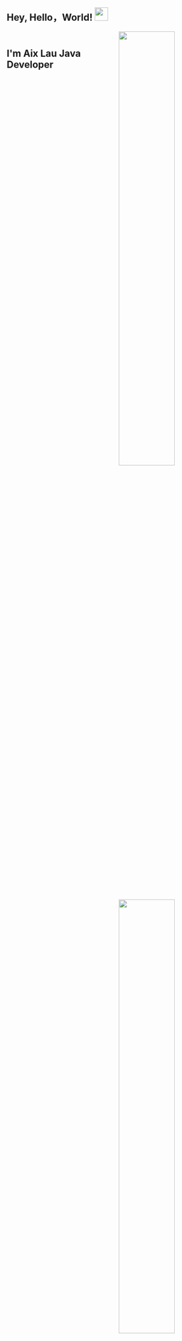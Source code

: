 ## Hey, Hello，World! <img src="https://user-images.githubusercontent.com/42378118/110234147-e3259600-7f4e-11eb-95be-0c4047144dea.gif" width="30"> 

[<img align="right" width="50%" src="https://github-readme-stats-ouuan.vercel.app/api?username=xvJobs&theme=dark&show_icons=true">](https://metrics.lecoq.io/xvJobs#gh-dark-mode-only)
[<img align="right" width="50%" src="https://github-readme-stats-ouuan.vercel.app/api?username=xvJobs&show_icons=true">](https://metrics.lecoq.io/xvJobs#gh-light-mode-only)
<h2 align="left">
  <br> I'm Aix Lau Java Developer <br>
</h2> 
<h2 align="center">
    <img src="https://media.giphy.com/media/SWoSkN6DxTszqIKEqv/giphy.gif" alt="Coder GIF" width="500">
</h2> 
